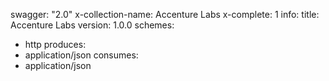 swagger: "2.0"
x-collection-name: Accenture Labs
x-complete: 1
info:
  title: Accenture Labs
  version: 1.0.0
schemes:
- http
produces:
- application/json
consumes:
- application/json